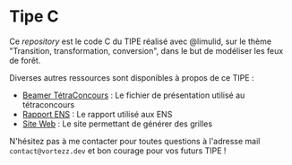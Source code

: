 # Tipe C

Ce _repository_ est le code C du TIPE réalisé avec @limulid, sur le thème "Transition, transformation, conversion", dans le but de modéliser les feux de forêt.

Diverses autres ressources sont disponibles à propos de ce TIPE :

- [Beamer TétraConcours](https://github.com/Vortezz/tipe-beamer) : Le fichier de présentation utilisé au tétraconcours
- [Rapport ENS](https://github.com/Vortezz/tipe-rapport) : Le rapport utilisé aux ENS
- [Site Web](https://github.com/Vortezz/tipe-web) : Le site permettant de générer des grilles

N'hésitez pas à me contacter pour toutes questions à l'adresse mail `contact@vortezz.dev` et bon courage pour vos futurs TIPE !
